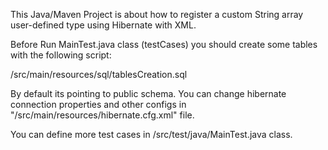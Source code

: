 
This  Java/Maven Project is about how to register a custom String array user-defined type using Hibernate with XML.


Before Run  MainTest.java  class (testCases) you should create some tables with the following script:

/src/main/resources/sql/tablesCreation.sql

By default its pointing to public schema. You can change hibernate connection properties and other configs in "/src/main/resources/hibernate.cfg.xml" file.

You can define  more test cases in /src/test/java/MainTest.java class.
